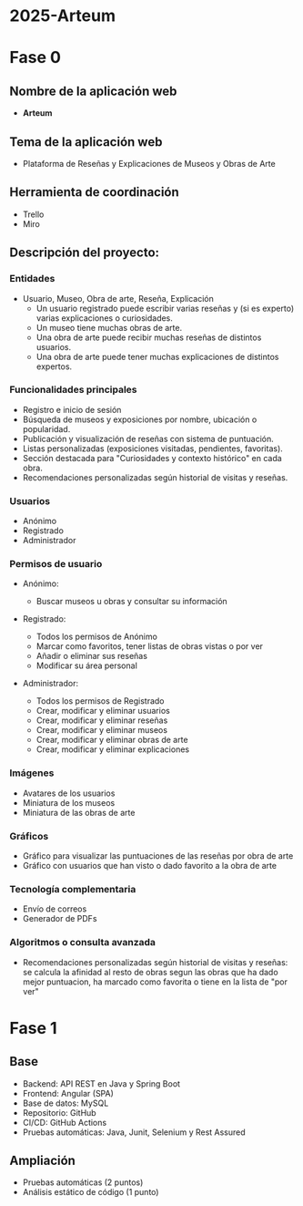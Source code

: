 # 2025-Arteum

# Fase 0

## Nombre de la aplicación web
- **Arteum**

## Tema de la aplicación web
- Plataforma de Reseñas y Explicaciones de Museos y Obras de Arte

## Herramienta de coordinación
- Trello
- Miro

## Descripción del proyecto: 
### Entidades
- Usuario, Museo, Obra de arte, Reseña, Explicación
  - Un usuario registrado puede escribir varias reseñas y (si es experto) varias explicaciones o curiosidades.
  - Un museo tiene muchas obras de arte.
  - Una obra de arte puede recibir muchas reseñas de distintos usuarios.
  - Una obra de arte puede tener muchas explicaciones de distintos expertos.

### Funcionalidades principales
- Registro e inicio de sesión
- Búsqueda de museos y exposiciones por nombre, ubicación o popularidad.
- Publicación y visualización de reseñas con sistema de puntuación.
- Listas personalizadas (exposiciones visitadas, pendientes, favoritas).
- Sección destacada para "Curiosidades y contexto histórico" en cada obra.
- Recomendaciones personalizadas según historial de visitas y reseñas.

### Usuarios
- Anónimo
- Registrado
- Administrador

### Permisos de usuario
- Anónimo:
  - Buscar museos u obras y consultar su información

- Registrado:
  - Todos los permisos de Anónimo
  - Marcar como favoritos, tener listas de obras vistas o por ver
  - Añadir o eliminar sus reseñas
  - Modificar su área personal

- Administrador: 
  - Todos los permisos de Registrado
  - Crear, modificar y eliminar usuarios
  - Crear, modificar y eliminar reseñas
  - Crear, modificar y eliminar museos
  - Crear, modificar y eliminar obras de arte
  - Crear, modificar y eliminar explicaciones

### Imágenes
- Avatares de los usuarios
- Miniatura de los museos
- Miniatura de las obras de arte

### Gráficos
- Gráfico para visualizar las puntuaciones de las reseñas por obra de arte
- Gráfico con usuarios que han visto o dado favorito a la obra de arte

### Tecnología complementaria
- Envío de correos
- Generador de PDFs

### Algoritmos o consulta avanzada
- Recomendaciones personalizadas según historial de visitas y reseñas: se calcula la afinidad al resto de obras segun las obras que ha dado mejor puntuacion, ha marcado como favorita o tiene en la lista de "por ver"

# Fase 1
## Base
- Backend: API REST en Java y Spring Boot
- Frontend: Angular (SPA)
- Base de datos: MySQL
- Repositorio: GitHub
- CI/CD: GitHub Actions
- Pruebas automáticas: Java, Junit, Selenium y Rest Assured

## Ampliación
- Pruebas automáticas (2 puntos)
- Análisis estático de código (1 punto)
